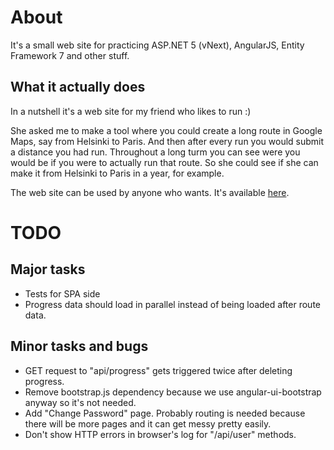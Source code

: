 # About

It's a small web site for practicing ASP.NET 5 (vNext), AngularJS, Entity Framework 7 and other stuff.

## What it actually does

In a nutshell it's a web site for my friend who likes to run :)

She asked me to make a tool where you could create a long route in Google Maps, say from Helsinki to Paris. And then after every run you would submit a distance you had run. Throughout a long turm you can see were you would be if you were to actually run that route. So she could see if she can make it from Helsinki to Paris in a year, for example.

The web site can be used by anyone who wants. It's available [here](http://distancetracker.azurewebsites.net/).

# TODO

## Major tasks
- Tests for SPA side
- Progress data should load in parallel instead of being loaded after route data.

## Minor tasks and bugs
- GET request to "api/progress" gets triggered twice after deleting progress.
- Remove bootstrap.js dependency because we use angular-ui-bootstrap anyway so it's not needed.
- Add "Change Password" page. Probably routing is needed because there will be more pages and it can get messy pretty easily.
- Don't show HTTP errors in browser's log for "/api/user" methods.
